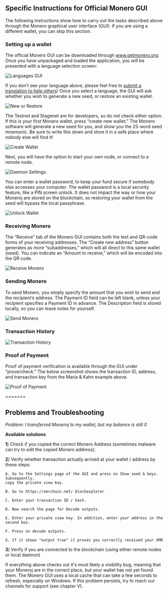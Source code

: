 
## Specific Instructions for Official Monero GUI

The following instructions show how to carry out the tasks described above through the Monero graphical user interface (GUI). If you are using a different wallet, you can skip this section.

### Setting up a wallet

The official Monero GUI can be downloaded through www.getmonero.org. Once you have unpackaged and loaded the application, you will be presented with a language selection screen:

![Languages GUI](https://raw.githubusercontent.com/monerobook/monerobook/Getting-started-changes/resources/img/languages_gui.png)
  
If you don’t see your language above, please feel free to [submit a translation to help others](https://github.com/monero-project/monero-gui/tree/master/translations)! Once you select a language, the GUI will ask whether you wish to generate a new seed, or restore an existing wallet.

![New or Restore](https://raw.githubusercontent.com/monerobook/monerobook/Getting-started-changes/resources/img/new_or_restore_gui.png)

The Testnet and Stagenet are for developers, so do not check either option. If this is your first Monero wallet, press “create new wallet.” The Monero software will generate a new seed for you, and show you the 25-word seed mnemonic. Be sure to write this down and store it in a safe place where nobody else will find it!

![Create Wallet](https://raw.githubusercontent.com/monerobook/monerobook/Getting-started-changes/resources/img/create_wallet_gui.png)


Next, you will have the option to start your own node, or connect to a remote node.

![Daemon Settings](https://raw.githubusercontent.com/monerobook/monerobook/Getting-started-changes/resources/img/daemon_settings.png)
   
You can enter a wallet password, to keep your fund secure if somebody else accesses your computer. The wallet password is a local security feature, like a PIN screen unlock. It does not impact the way or how your Moneroj are stored on the blockchain, so restoring your wallet from the seed will bypass the local passphrase.

![Unlock Wallet](https://raw.githubusercontent.com/monerobook/monerobook/Getting-started-changes/resources/img/password_box_gui.png)

### Receiving Monero

The “Receive” tab of the Monero GUI contains both the text and QR-code forms of your receiving addresses. The “Create new address” button generates as more “subaddresses,” which will all direct to this same wallet (seed). You can indicate an “Amount to receive,” which will be encoded into the QR code.

![Receive Monero](https://raw.githubusercontent.com/monerobook/monerobook/Getting-started-changes/resources/img/receive_monero_gui.png)

### Sending Monero

To send Monero, you simply specify the amount that you wish to send and the recipient’s address. The Payment ID field can be left blank, unless your recipient specifies a Payment ID in advance. The Description field is stored locally, so you can leave notes for yourself.

![Send Monero](https://raw.githubusercontent.com/monerobook/monerobook/Getting-started-changes/resources/img/send_gui.png)

### Transaction History

![Transaction History](https://raw.githubusercontent.com/monerobook/monerobook/Getting-started-changes/resources/img/transaction_history_gui.png)

### Proof of Payment

Proof of payment verification is available through the GUI under “prove/check.” The below screenshot shows the transaction ID, address, and transaction key from the Maria & Kahn example above.

![Proof of Payment](https://raw.githubusercontent.com/monerobook/monerobook/Getting-started-changes/resources/img/checking_gui.png)

=======
## Problems and Troubleshooting

*Problem: I transferred Moneroj to my wallet, but my balance is still 0*

**Available solutions**

**1**) Check if you copied the correct Monero Address (sometimes malware can try to edit the
copied Monero address);

**2**) Verify whether transaction actually arrived at your wallet / address by these steps:

    A. Go to the Settings page of the GUI and press on Show seed & keys. Subsequently,
    copy the private view key.
    
    B. Go to https://xmrchain.net/ blockexplorer
    
    C. Enter your transaction ID / hash.
    
    D. Now search the page for Decode outputs.
    
    E. Enter your private view key. In addition, enter your address in the second box.
    
    F. Press on decode outputs.
    
    G. If it shows "output true" it proves you correctly received your XMR
    
**3**) Verify if you are connected to the blockchain (using either remote nodes or local daemon)

If everything above checks out it's most likely a visibility bug, meaning that your Moneroj are in the correct place, but your wallet has not yet found them. The Monero GUI uses a local cache that can take a few seconds to refresh, especially on Windows. If this problem persists, try to reach our channels for support (see chapter V).

